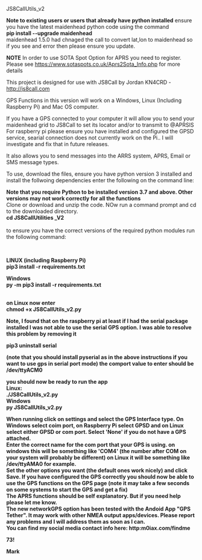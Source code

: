 JS8CallUtils_v2

<b>Note to existing users or users that already have python installed</b>
ensure you have the latest maidenhead python code using the command<br>
<b>pip install --upgrade maidenhead</b>
<br>
maidenhead 1.5.0 had chnaged the call to convert lat,lon to maidenhead so if you see and error then please ensure you update.
<br>

<b>NOTE</b>
In order to use SOTA Spot Option for APRS you need to register. Please see https://www.sotaspots.co.uk/Aprs2Sota_Info.php for more details
<br>

This project is designed for use with JS8Call by Jordan KN4CRD - http://js8call.com

GPS Functions in this version will work on a Windows, Linux (Including Raspberry Pi) and Mac OS computer.

If you have a GPS connected to your computer it will allow you to send your maidenhead grid to JS8Call to set its locator and/or to transmit to @APRSIS<br>
For raspberry pi please ensure you have installed and configured the GPSD service, searial connection does not currently work on the Pi.. I will investigate and fix that in future releases.

It also allows you to send messages into the ARRS system, APRS, Email or SMS message types.

To use, download the files, ensure you have python version 3 installed and install the follwoing dependencies enter the following on the command line:

<b>Note that you require Python to be installed version 3.7 and above. Other versions may not work correctly for all the functions</b>
<br>
Clone or download and unzip the code. NOw run a command prompt and cd to the downloaded directory.
<br>
<b>cd JS8CallUtilities _V2</b><br>
<br>
to ensure you have the correct versions of the required python modules run the following command:

<br>

<b>LINUX (including Raspberry Pi)<br>
pip3 install -r requirements.txt

<b>Windows<br>
py -m pip3 install -r requirements.txt

<br>
on Linux now enter<br><b> chmod +x JS8CallUtils_v2.py</b><br>

<p>Note, I found that on the <b>raspberry pi</b> at least if I had the serial package installed I was not able to use the serial GPS option. I was able to resolve this problem by removing it 
  
pip3 uninstall serial
  
(note that you should install pyserial as in the above instructions if you want to use gps in serial port mode)
the comport value to enter should be
/dev/ttyACM0

</p>

you should now be ready to run the app
<br>
Linux:<br>
<b>./JS8CallUtils_v2.py</b>
<br>
Windows<br>
<b>py JS8CallUtils_v2.py</b>

When running click on settings and select the GPS Interface type. On Windows select coim port, on Raspberry Pi select GPSD and on Linux
select either GPSD or com port. Select 'None' if you do not have a GPS attached.
<br>
Enter the correct name for the com port that your GPS is using. on windows this will be something like 'COM4' (the number after COM on your system 
will probably be different)
on Linux it will be something like /dev/ttyAMA0 for example.
<br>
Set the other options you want (the default ones work nicely) and click Save. 
If you have configured the GPS correctly you should now be able to use the GPS functions on the GPS page (note it may take a few seconds on 
some systems to start the GPS and get a fix)
<br>
The APRS functions should be self explanatory. But if you need help please let me know.
<br>
The new networkGPS option has been tested with the Andoid App "GPS Tether". It may work with other NMEA output apps/devices. Please report any problems and I will address them as soon as I can.
<br>
You can find my social media contact info here: http:m0iax.com/findme

73!

Mark


